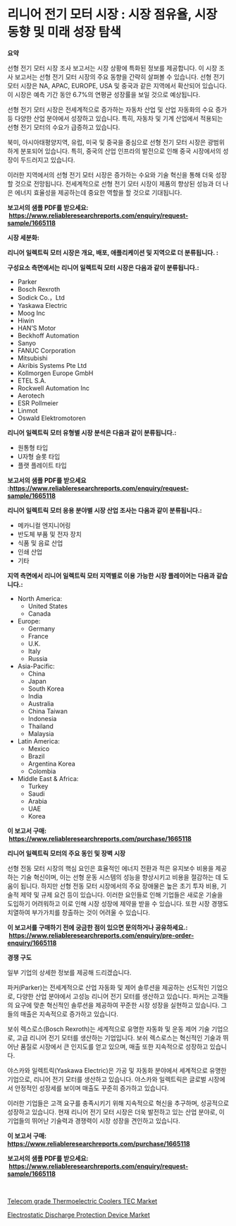 <p><h1>리니어 전기 모터 시장 : 시장 점유율, 시장 동향 및 미래 성장 탐색</h1></p><p><strong>요약</strong></p>
<p><p>선형 전기 모터 시장 조사 보고서는 시장 상황에 특화된 정보를 제공합니다. 이 시장 조사 보고서는 선형 전기 모터 시장의 주요 동향을 간략히 살펴볼 수 있습니다. 선형 전기 모터 시장은 NA, APAC, EUROPE, USA 및 중국과 같은 지역에서 확산되어 있습니다. 이 시장은 예측 기간 동안 6.7%의 연평균 성장률을 보일 것으로 예상됩니다.</p><p>선형 전기 모터 시장은 전세계적으로 증가하는 자동차 산업 및 산업 자동화의 수요 증가 등 다양한 산업 분야에서 성장하고 있습니다. 특히, 자동차 및 기계 산업에서 적용되는 선형 전기 모터의 수요가 급증하고 있습니다.</p><p>북미, 아시아태평양지역, 유럽, 미국 및 중국을 중심으로 선형 전기 모터 시장은 광범위하게 분포되어 있습니다. 특히, 중국의 산업 인프라의 발전으로 인해 중국 시장에서의 성장이 두드러지고 있습니다.</p><p>이러한 지역에서의 선형 전기 모터 시장은 증가하는 수요와 기술 혁신을 통해 더욱 성장할 것으로 전망됩니다. 전세계적으로 선형 전기 모터 시장이 제품의 향상된 성능과 더 나은 에너지 효율성을 제공하는데 중요한 역할을 할 것으로 기대됩니다.</p></p>
<p><strong>보고서의 샘플 PDF를 받으세요: &nbsp;<a href="https://www.reliableresearchreports.com/enquiry/request-sample/1665118">https://www.reliableresearchreports.com/enquiry/request-sample/1665118</a></strong></p>
<p><strong>시장 세분화:</strong></p>
<p><strong> 리니어 일렉트릭 모터 시장은 개요, 배포, 애플리케이션 및 지역으로 더 분류됩니다. :</strong></p>
<p><strong>구성요소 측면에서는 리니어 일렉트릭 모터 시장은 다음과 같이 분류됩니다.:</strong></p>
<p><ul><li>Parker</li><li>Bosch Rexroth</li><li>Sodick Co.，Ltd</li><li>Yaskawa Electric</li><li>Moog Inc</li><li>Hiwin</li><li>HAN’S Motor</li><li>Beckhoff Automation</li><li>Sanyo</li><li>FANUC Corporation</li><li>Mitsubishi</li><li>Akribis Systems Pte Ltd</li><li>Kollmorgen Europe GmbH</li><li>ETEL S.A.</li><li>Rockwell Automation Inc</li><li>Aerotech</li><li>ESR Pollmeier</li><li>Linmot</li><li>Oswald Elektromotoren</li></ul></p>
<p><strong> 리니어 일렉트릭 모터 유형별 시장 분석은 다음과 같이 분류됩니다.:</strong></p>
<p><ul><li>원통형 타입</li><li>U자형 슬롯 타입</li><li>플랫 플레이트 타입</li></ul></p>
<p><strong>보고서의 샘플 PDF를 받으세요 :<a href="https://www.reliableresearchreports.com/enquiry/request-sample/1665118">https://www.reliableresearchreports.com/enquiry/request-sample/1665118</a></strong></p>
<p><strong> 리니어 일렉트릭 모터 응용 분야별 시장 산업 조사는 다음과 같이 분류됩니다.:</strong></p>
<p><ul><li>메카니컬 엔지니어링</li><li>반도체 부품 및 전자 장치</li><li>식품 및 음료 산업</li><li>인쇄 산업</li><li>기타</li></ul></p>
<p><strong>지역 측면에서 리니어 일렉트릭 모터 지역별로 이용 가능한 시장 플레이어는 다음과 같습니다.:</strong></p>
<p><ul>
    <li>
        North America:
        <ul>
            <li>United States</li>
            <li>Canada</li>
        </ul>
    </li>
    <li>
        Europe:
        <ul>
            <li>Germany</li>
            <li>France</li>
            <li>U.K.</li>
            <li>Italy</li>
            <li>Russia</li>
        </ul>
    </li>
    <li>
        Asia-Pacific:
        <ul>
            <li>China</li>
            <li>Japan</li>
            <li>South Korea</li>
            <li>India</li>
            <li>Australia</li>
            <li>China Taiwan</li>
            <li>Indonesia</li>
            <li>Thailand</li>
            <li>Malaysia</li>
        </ul>
    </li>
    <li>
        Latin America:
        <ul>
            <li>Mexico</li>
            <li>Brazil</li>
            <li>Argentina Korea</li>
            <li>Colombia</li>
        </ul>
    </li>
    <li>
        Middle East & Africa:
        <ul>
            <li>Turkey</li>
            <li>Saudi</li>
            <li>Arabia</li>
            <li>UAE</li>
            <li>Korea</li>
        </ul>
    </li>
    </ul></p>
<p><strong>이 보고서 구매: &nbsp;<a href="https://www.reliableresearchreports.com/purchase/1665118">https://www.reliableresearchreports.com/purchase/1665118</a></strong></p>
<p><strong>리니어 일렉트릭 모터의 주요 동인 및 장벽 시장</strong></p>
<p><p>선형 전동 모터 시장의 핵심 요인은 효율적인 에너지 전환과 적은 유지보수 비용을 제공하는 기술 혁신이며, 이는 선형 운동 시스템의 성능을 향상시키고 비용을 절감하는 데 도움이 됩니다. 하지만 선형 전동 모터 시장에서의 주요 장애물은 높은 초기 투자 비용, 기술적 제약 및 규제 요건 등이 있습니다. 이러한 요인들로 인해 기업들은 새로운 기술을 도입하기 어려워하고 이로 인해 시장 성장에 제약을 받을 수 있습니다. 또한 시장 경쟁도 치열하여 부가가치를 창출하는 것이 어려울 수 있습니다.</p></p>
<p><strong>이 보고서를 구매하기 전에 궁금한 점이 있으면 문의하거나 공유하세요.: &nbsp;<a href="https://www.reliableresearchreports.com/enquiry/pre-order-enquiry/1665118">https://www.reliableresearchreports.com/enquiry/pre-order-enquiry/1665118</a></strong></p>
<p><strong>경쟁 구도</strong></p>
<p><p>일부 기업의 상세한 정보를 제공해 드리겠습니다. </p><p>파커(Parker)는 전세계적으로 산업 자동화 및 제어 솔루션을 제공하는 선도적인 기업으로, 다양한 산업 분야에서 고성능 리니어 전기 모터를 생산하고 있습니다. 파커는 고객들의 요구에 맞춘 혁신적인 솔루션을 제공하여 꾸준한 시장 성장을 실현하고 있습니다. 그들의 매출은 지속적으로 증가하고 있습니다.</p><p>보쉬 렉스로스(Bosch Rexroth)는 세계적으로 유명한 자동화 및 운동 제어 기술 기업으로, 고급 리니어 전기 모터를 생산하는 기업입니다. 보쉬 렉스로스는 혁신적인 기술과 뛰어난 품질로 시장에서 큰 인지도를 얻고 있으며, 매출 또한 지속적으로 성장하고 있습니다.</p><p>야스카와 일렉트릭(Yaskawa Electric)은 가공 및 자동화 분야에서 세계적으로 유명한 기업으로, 리니어 전기 모터를 생산하고 있습니다. 야스카와 일렉트릭은 글로벌 시장에서 안정적인 성장세를 보이며 매출도 꾸준히 증가하고 있습니다.</p><p>이러한 기업들은 고객 요구를 충족시키기 위해 지속적으로 혁신을 추구하며, 성공적으로 성장하고 있습니다. 현재 리니어 전기 모터 시장은 더욱 발전하고 있는 산업 분야로, 이 기업들의 뛰어난 기술력과 경쟁력이 시장 성장을 견인하고 있습니다.</p></p>
<p><strong>이 보고서 구매: &nbsp; <a href="https://www.reliableresearchreports.com/purchase/1665118">https://www.reliableresearchreports.com/purchase/1665118</a></strong></p>
<p><strong>보고서의 샘플 PDF를 받으세요: &nbsp;<a href="https://www.reliableresearchreports.com/enquiry/request-sample/1665118">https://www.reliableresearchreports.com/enquiry/request-sample/1665118</a></strong><strong></strong></p>
<p>&nbsp;</p>
<p><p><a href="https://github.com/peachesmcdowel1/Market-Research-Report-List-2/blob/main/telecom-grade-thermoelectric-coolers-tec-market.md">Telecom grade Thermoelectric Coolers TEC Market</a></p><p><a href="https://github.com/edytherolanlouisejk1miz0wig/Market-Research-Report-List-1/blob/main/electrostatic-discharge-protection-device-market.md">Electrostatic Discharge Protection Device Market</a></p></p>